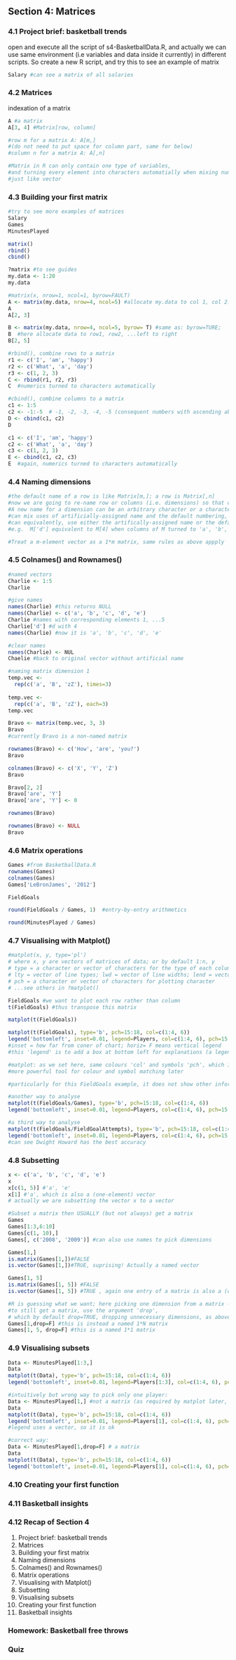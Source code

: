 ## Section 4: Matrices

### 4.1 Project brief: basketball trends


open and execute all the script of s4-BasketballData.R, and actually 
we can use same environment (i.e variables and data inside it currently) in different scripts.
So create a new R script, and 
try this to see an example of matrix
```r
Salary #can see a matrix of all salaries
```

### 4.2 Matrices

indexation of a matrix
```r
A #a matrix
A[3, 4] #Matrix[row, column]

#row m for a matrix A: A[m,]
#(do not need to put space for column part, same for below)
#column n for a matrix A: A[,n]

#Matrix in R can only contain one type of variables, 
#and turning every element into characters automatially when mixing numerics and characters, 
#just like vector
```

### 4.3 Building your first matrix

```r
#try to see more examples of matrices
Salary
Games
MinutesPlayed

matrix()
rbind() 
cbind()

?matrix #to see guides
my.data <- 1:20
my.data

#matrix(x, nrow=1, ncol=1, byrow=FAULT)
A <- matrix(my.data, nrow=4, ncol=5) #allocate my.data to col 1, col 2...up to down
A
A[2, 3]

B <- matrix(my.data, nrow=4, ncol=5, byrow= T) #same as: byrow=TURE; 
B  #here allocate data to row1, row2, ...left to right
B[2, 5]

#rbind(), combine rows to a matrix
r1 <- c('I', 'am', 'happy')
r2 <- c('What', 'a', 'day')
r3 <- c(1, 2, 3)
C <- rbind(r1, r2, r3)
C  #numerics turned to characters automatically

#cbind(), combine columns to a matrix
c1 <- 1:5
c2 <- -1:-5  # -1, -2, -3, -4, -5 (consequent numbers with ascending absolute values, added with minus sign '-'
D <- cbind(c1, c2)
D

c1 <- c('I', 'am', 'happy')
c2 <- c('What', 'a', 'day')
c3 <- c(1, 2, 3)
E <- cbind(c1, c2, c3)
E  #again, numerics turned to characters automatically

```

### 4.4 Naming dimensions

```r
#the default name of a row is like Matrix[m,]; a row is Matrix[,n]
#now we are going to re-name row or columns (i.e. dimensions) so that can use them like Matrix['RowName',]
#A new name for a dimension can be an arbitrary character or a character version of a number, e.g. '7' (but not 7 numeric itself)
#can mix uses of artificially-assigned name and the default numbering, like Matrix['RowName', 4]
#can equivalently, use either the artifically-assigned name or the default numbering, 
#e.g.  M['d'] equivalent to M[4] when columns of M turned to 'a', 'b', 'c', 'd'

#Treat a m-element vector as a 1*m matrix, same rules as above appply
```
### 4.5 Colnames() and Rownames()

```r
#named vectors
Charlie <- 1:5
Charlie

#give names
names(Charlie) #this returns NULL
names(Charlie) <- c('a', 'b', 'c', 'd', 'e')
Charlie #names with corresponding elements 1, ...5
Charlie['d'] #d with 4
names(Charlie) #now it is 'a', 'b', 'c', 'd', 'e'

#clear names
names(Charlie) <- NUL
Chaelie #back to original vector without artificial name

#naming matrix dimension 1
temp.vec <- 
  rep(c('a', 'B', 'zZ'), times=3)
 
temp.vec <- 
  rep(c('a', 'B', 'zZ'), each=3)
temp.vec

Bravo <- matrix(temp.vec, 3, 3)
Bravo
#currently Bravo is a non-named matrix

rownames(Bravo) <- c('How', 'are', 'you?')
Bravo

colnames(Bravo) <- c('X', 'Y', 'Z')
Bravo

Bravo[2, 2]
Bravo['are', 'Y'] 
Bravo['are', 'Y'] <- 0

rownames(Bravo)

rownames(Bravo) <- NULL
Bravo

```

### 4.6 Matrix operations
```r
Games #from BasketballData.R
rownames(Games)
colnames(Games)
Games['LeBronJames', '2012']

FieldGoals

round(FieldGoals / Games, 1)  #entry-by-entry arithmetics

round(MinutesPlayed / Games)

```

### 4.7 Visualising with Matplot()

```r
#matplot(x, y, type='pl')
# where x, y are vectors of matrices of data; or by default 1:n, y
# type = a character or vector of characters for the type of each column of y, 'pl': points and lines
# lty = vector of line types; lwd = vector of line widths; lend = vector of line styles 
# pch = a character or vector of characters for plotting character
# ...see others in ?matplot()

FieldGoals #we want to plot each row rather than column
t(FieldGoals) #thus transpose this matrix

matplot(t(FieldGoals))

matplot(t(FieldGoals), type='b', pch=15:18, col=c(1:4, 6))
legend('bottomleft', inset=0.01, legend=Players, col=c(1:4, 6), pch=15:18, horiz=F) 
#inset = how far from coner of chart; horiz= F means vertical legend
#this 'legend' is to add a box at bottom left for explanations (a legend) of symbols and colours

#matplot: as we set here, same colours 'col' and symbols 'pch', which is inconvenient if we want to have colours matched; 
#more powerful tool for colour and symbol matching later

#particularly for this FieldGoals example, it does not show other information like injury

#another way to analyse
matplot(t(FieldGoals/Games), type='b', pch=15:18, col=c(1:4, 6))
legend('bottomleft', inset=0.01, legend=Players, col=c(1:4, 6), pch=15:18, horiz=F) 

#a third way to analyse
matplot(t(FieldGoals/FieldGoalAttempts), type='b', pch=15:18, col=c(1:4, 6))
legend('bottomleft', inset=0.01, legend=Players, col=c(1:4, 6), pch=15:18, horiz=F) 
#can see Dwight Howard has the best accuracy

```

### 4.8 Subsetting

```r
x <- c('a', 'b', 'c', 'd', 'e')
x
x[c(1, 5)] #'a', 'e'
x[1] #'a', which is also a (one-element) vector
# actually we are subsetting the vector x to a vector

#Subset a matrix then USUALLY (but not always) get a matrix
Games
Games[1:3,6:10]
Games[c(1, 10),]
Games[, c('2008', '2009')] #can also use names to pick dimensions

Games[1,]
is.matrix(Games[1,])#FALSE
is.vector(Games[1,])#TRUE, suprising! Actually a named vector

Games[1, 5] 
is.matrix(Games[1, 5]) #FALSE
is.vector(Games[1, 5]) #TRUE , again one entry of a matrix is also a (one-element) vector

#R is guessing what we want; here picking one dimension from a matrix -> it guesses we want a vector!
#to still get a matrix, use the argument 'drop', 
# which by default drop=TRUE, dropping unnecessary dimensions, as above Games[1,] did
Games[1,drop=F] #this is instead a named 1*N matrix
Games[1, 5, drop=F] #this is a named 1*1 matrix

```


### 4.9 Visualising subsets

```r
Data <- MinutesPlayed[1:3,]
Data
matplot(t(Data), type='b', pch=15:18, col=c(1:4, 6))
legend('bottomleft', inset=0.01, legend=Players[1:3], col=c(1:4, 6), pch=15:18, horiz=F) 

#intuitively but wrong way to pick only one player: 
Data <- MinutesPlayed[1,] #not a matrix (as required by matplot later, but a vector)
Data
matplot(t(Data), type='b', pch=15:18, col=c(1:4, 6))
legend('bottomleft', inset=0.01, legend=Players[1], col=c(1:4, 6), pch=15:18, horiz=F) 
#legend uses a vector, so it is ok

#correct way:
Data <- MinutesPlayed[1,drop=F] # a matrix
Data
matplot(t(Data), type='b', pch=15:18, col=c(1:4, 6))
legend('bottomleft', inset=0.01, legend=Players[1], col=c(1:4, 6), pch=15:18, horiz=F) 
```
### 4.10 Creating your first function

### 4.11 Basketball insights

### 4.12 Recap of Section 4
1. Project brief: basketball trends
2. Matrices
3. Building your first matrix
4. Naming dimensions
5. Colnames() and Rownames()
6. Matrix operations
7. Visualising with Matplot()
8. Subsetting
9. Visualising subsets
10. Creating your first function
11. Basketball insights


### Homework: Basketball free throws

### Quiz
